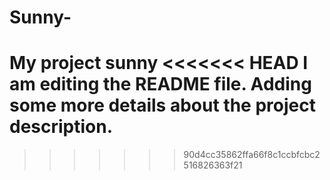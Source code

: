 # Sunny-
My project sunny
<<<<<<< HEAD
I am editing the README file. Adding some more details about the project description.
=======

>>>>>>> 90d4cc35862ffa66f8c1ccbfcbc2516826363f21
